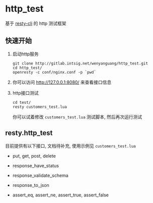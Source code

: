 # http_test

基于 [resty-cli](https://github.com/openresty/resty-cli) 的 http 测试框架

## 快速开始

1. 启动http服务

   ```shell
   git clone http://gitlab.intsig.net/wenyanguang/http_test.git
   cd http_test/
   openresty -c conf/nginx.conf -p `pwd`
   ```

2. 你可以访问 http://127.0.0.1:8080/ 来查看接口信息

3. http接口测试

   ```shell
   cd test/
   resty customers_test.lua
   ```

   你可以试着修改 `customers_test.lua` 测试脚本, 然后再次运行测试

## resty.http_test

目前提供有以下接口, 文档待补充, 使用示例见  `customers_test.lua`

- put, get, post, delete

- response_have_status  

- response_validate_schema
- response_to_json
- assert_eq, assert_ne, assert_true, assert_false

